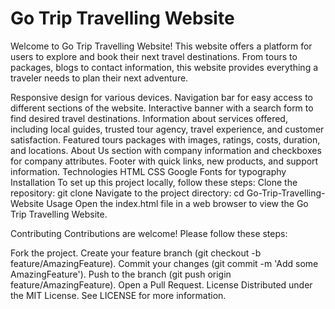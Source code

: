 # Go Trip Travelling Website
Welcome to Go Trip Travelling Website! This website offers a platform for users to explore and book their next travel destinations. From tours to packages, blogs to contact information, this website provides everything a traveler needs to plan their next adventure.

Responsive design for various devices.
Navigation bar for easy access to different sections of the website.
Interactive banner with a search form to find desired travel destinations.
Information about services offered, including local guides, trusted tour agency, travel experience, and customer satisfaction.
Featured tours packages with images, ratings, costs, duration, and locations.
About Us section with company information and checkboxes for company attributes.
Footer with quick links, new products, and support information.
Technologies
HTML
CSS
Google Fonts for typography
Installation
To set up this project locally, follow these steps:
 Clone the repository:
                       git clone <your-repo-url>
 Navigate to the project directory:
                       cd Go-Trip-Travelling-Website
Usage
Open the index.html file in a web browser to view the Go Trip Travelling Website.

Contributing
Contributions are welcome! Please follow these steps:

Fork the project.
Create your feature branch (git checkout -b feature/AmazingFeature).
Commit your changes (git commit -m 'Add some AmazingFeature').
Push to the branch (git push origin feature/AmazingFeature).
Open a Pull Request.
License
Distributed under the MIT License. See LICENSE for more information.

